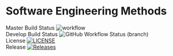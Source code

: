 # Software Engineering Methods

Master Build Status ![workflow](https://github.com/alexvazro/sem/actions/workflows/main.yml/badge.svg) <br />
Develop Build Status ![GitHub Workflow Status (branch)](https://img.shields.io/github/workflow/status/alexvazro/sem/A%20workflow%20for%20my%20Hello%20World%20App/develop) <br />
License [![LICENSE](https://img.shields.io/github/license/alexvazro/sem.svg?style=flat-square)](https://github.com/alexvazro/sem/blob/master/LICENSE) <br />
Release [![Releases](https://img.shields.io/github/release/alexvazro/sem/all.svg?style=flat-square)](https://github.com/alexvazro/sem/releases) <br />